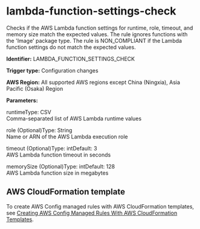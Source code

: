# lambda\-function\-settings\-check<a name="lambda-function-settings-check"></a>

Checks if the AWS Lambda function settings for runtime, role, timeout, and memory size match the expected values\. The rule ignores functions with the 'Image' package type\. The rule is NON\_COMPLIANT if the Lambda function settings do not match the expected values\.

**Identifier:** LAMBDA\_FUNCTION\_SETTINGS\_CHECK

**Trigger type:** Configuration changes

**AWS Region:** All supported AWS regions except China \(Ningxia\), Asia Pacific \(Osaka\) Region

**Parameters:**

runtimeType: CSV  
Comma\-separated list of AWS Lambda runtime values

role \(Optional\)Type: String  
Name or ARN of the AWS Lambda execution role

timeout \(Optional\)Type: intDefault: 3  
AWS Lambda function timeout in seconds

memorySize \(Optional\)Type: intDefault: 128  
AWS Lambda function size in megabytes

## AWS CloudFormation template<a name="w85aac12c32c17b9d367c15"></a>

To create AWS Config managed rules with AWS CloudFormation templates, see [Creating AWS Config Managed Rules With AWS CloudFormation Templates](aws-config-managed-rules-cloudformation-templates.md)\.